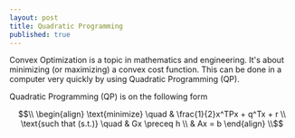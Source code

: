 ```yaml
---
layout: post
title: Quadratic Programming
published: true
---
```


Convex Optimization is a topic in mathematics and engineering. It's about minimizing (or maximizing) a convex cost function. 
This can be done in a computer very quickly by using Quadratic Programming (QP).

Quadratic Programming (QP) is on the following form

$$\\
\begin{align}
\text{minimize} \quad & \frac{1}{2}x^TPx + q^Tx + r \\
\text{such that (s.t.)} \quad & Gx \preceq h \\
& Ax = b
\end{align}
\\$$
